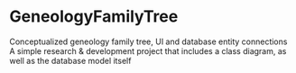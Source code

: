 # GeneologyFamilyTree
Conceptualized geneology family tree, UI and database entity connections <br/>
A simple research & development project that includes a class diagram, as well as the database model itself <br/>
